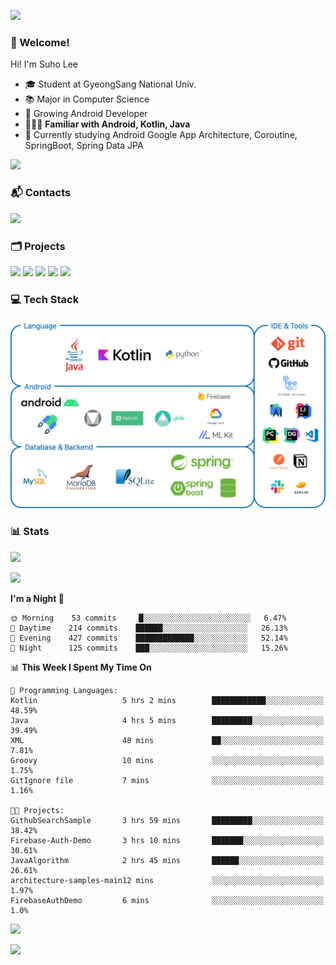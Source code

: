 ![](https://capsule-render.vercel.app/api?type=waving&color=93A9D1&section=header&height=200&text=Lee%20Suho&fontColor=black&fontSize=50&fontAlignY=30)

### 👋 Welcome!
Hi! I'm Suho Lee
- 🎓 Student at GyeongSang National Univ.
- 📚 Major in Computer Science
- 🌱 Growing Android Developer
- 👨🏻‍💻 **Familiar with Android, Kotlin, Java**
- 🤔 Currently studying Android Google App Architecture, Coroutine, SpringBoot, Spring Data JPA

[![](https://hits.seeyoufarm.com/api/count/incr/badge.svg?url=https%3A%2F%2Fgithub.com%2Fleesh96&count_bg=%238BD951&title_bg=%236E6E6E&icon=github.svg&icon_color=%23FFFFFF&title=Hits%21&edge_flat=false)](https://github.com/leesh96)

### 📬 Contacts
[![](https://img.shields.io/badge/Gmail-D14836?style=for-the-badge&logo=Gmail&logoColor=white&link=suho2718@gmail.com)](mailto:lksy1294@gmail.com)

### 🗂 Projects
[![](https://github-readme-stats.vercel.app/api/pin/?username=PeopleAndService&repo=BBasPassenger-Android&hide_border=true&border_radius=10&theme=blueberry&show_owner=false)](https://github.com/PeopleAndService/BBasPassenger-Android)
[![](https://github-readme-stats.vercel.app/api/pin/?username=Dynamic-LAB&repo=sinsungo_android&hide_border=true&border_radius=10&theme=blueberry&show_owner=false)](https://github.com/Dynamic-LAB/sinsungo_android)
[![](https://github-readme-stats.vercel.app/api/pin/?username=Yg323&repo=app_anima&hide_border=true&border_radius=10&theme=blueberry&show_owner=false)](https://github.com/Yg323/app_anima)
[![](https://github-readme-stats.vercel.app/api/pin/?username=leesh96&repo=Memorythm&hide_border=true&border_radius=10&theme=blueberry&show_owner=false)](https://github.com/leesh96/Memorythm)
[![](https://github-readme-stats.vercel.app/api/pin/?username=leesh96&repo=Petlog&hide_border=true&border_radius=10&theme=blueberry&show_owner=false)](https://github.com/leesh96/Petlog)

### 💻 Tech Stack
![](/img/techstack.png)

### 📊 Stats
[![](https://github-readme-stats.vercel.app/api/?username=leesh96&theme=blueberry&show_icons=true&hide_border=true&count_private=true&border_radius=10&include_all_commits=true)](https://github.com/leesh96?tab=repositories)

[![](https://github-profile-trophy.vercel.app/?username=leesh96&theme=chalk&title=Commits,Issues,PullRequest,Repositories&margin-w=10&no-frame=true)](https://github.com/leesh96?tab=repositories)

<!--START_SECTION:waka-->
**I'm a Night 🦉** 

```text
🌞 Morning    53 commits     █░░░░░░░░░░░░░░░░░░░░░░░░   6.47% 
🌆 Daytime    214 commits    ██████░░░░░░░░░░░░░░░░░░░   26.13% 
🌃 Evening    427 commits    █████████████░░░░░░░░░░░░   52.14% 
🌙 Night      125 commits    ███░░░░░░░░░░░░░░░░░░░░░░   15.26%

```


📊 **This Week I Spent My Time On** 

```text
💬 Programming Languages: 
Kotlin                   5 hrs 2 mins        ████████████░░░░░░░░░░░░░   48.59% 
Java                     4 hrs 5 mins        █████████░░░░░░░░░░░░░░░░   39.49% 
XML                      48 mins             ██░░░░░░░░░░░░░░░░░░░░░░░   7.81% 
Groovy                   10 mins             ░░░░░░░░░░░░░░░░░░░░░░░░░   1.75% 
GitIgnore file           7 mins              ░░░░░░░░░░░░░░░░░░░░░░░░░   1.16%

🐱‍💻 Projects: 
GithubSearchSample       3 hrs 59 mins       █████████░░░░░░░░░░░░░░░░   38.42% 
Firebase-Auth-Demo       3 hrs 10 mins       ███████░░░░░░░░░░░░░░░░░░   30.61% 
JavaAlgorithm            2 hrs 45 mins       ██████░░░░░░░░░░░░░░░░░░░   26.61% 
architecture-samples-main12 mins             ░░░░░░░░░░░░░░░░░░░░░░░░░   1.97% 
FirebaseAuthDemo         6 mins              ░░░░░░░░░░░░░░░░░░░░░░░░░   1.0%

```


<!--END_SECTION:waka-->

[![](https://github-readme-solvedac.hyp3rflow.vercel.app/api/?handle=suho2718)](https://solved.ac/profile/suho2718)

![](https://capsule-render.vercel.app/api?type=waving&color=93A9D1&section=footer&height=200)
